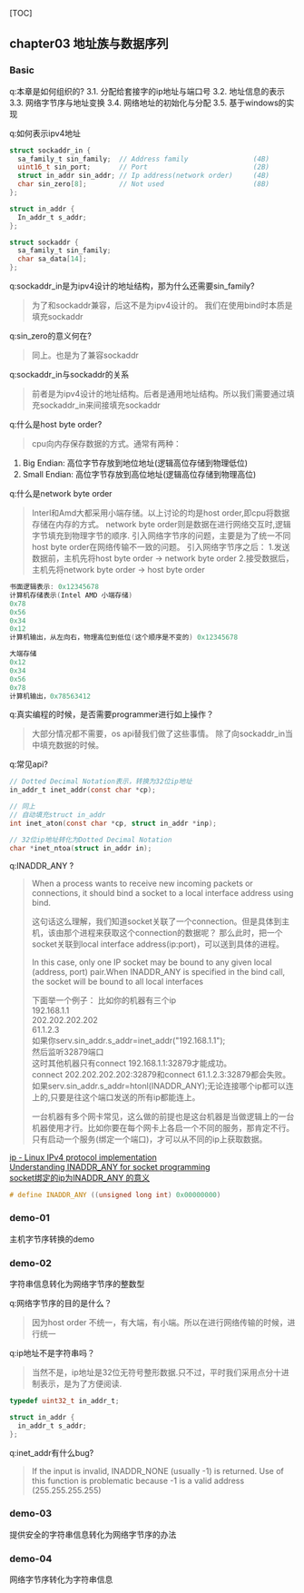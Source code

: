 [TOC]
## chapter03 地址族与数据序列

### Basic

q:本章是如何组织的?
3.1. 分配给套接字的ip地址与端口号
3.2. 地址信息的表示
3.3. 网络字节序与地址变换
3.4. 网络地址的初始化与分配
3.5. 基于windows的实现

q:如何表示ipv4地址
```c
struct sockaddr_in {
  sa_family_t sin_family;  // Address family                (4B)
  uint16_t sin_port;       // Port                          (2B)
  struct in_addr sin_addr; // Ip address(network order)     (4B)
  char sin_zero[8];        // Not used                      (8B)
};

struct in_addr {
  In_addr_t s_addr;
};

struct sockaddr {
  sa_family_t sin_family;
  char sa_data[14];
};
```

q:sockaddr_in是为ipv4设计的地址结构，那为什么还需要sin_family?
>为了和sockaddr兼容，后这不是为ipv4设计的。
我们在使用bind时本质是填充sockaddr

q:sin_zero的意义何在?
>同上。也是为了兼容sockaddr

q:sockaddr_in与sockaddr的关系
>前者是为ipv4设计的地址结构。后者是通用地址结构。所以我们需要通过填充sockaddr_in来间接填充sockaddr

q:什么是host byte order?
>cpu向内存保存数据的方式。通常有两种：
1. Big Endian:  高位字节存放到地位地址(逻辑高位存储到物理低位)
2. Small Endian: 高位字节存放到高位地址(逻辑高位存储到物理高位)

q:什么是network byte order
>Interl和Amd大都采用小端存储。以上讨论的均是host order,即cpu将数据存储在内存的方式。
network byte order则是数据在进行网络交互时,逻辑字节填充到物理字节的顺序.
引入网络字节序的问题，主要是为了统一不同host byte order在网络传输不一致的问题。
引入网络字节序之后：
1.发送数据前，主机先将host byte order -> network byte order
2.接受数据后，主机先将network byte order -> host byte order

```c
书面逻辑表示: 0x12345678
计算机存储表示(Intel AMD 小端存储)
0x78
0x56
0x34
0x12
计算机输出，从左向右，物理高位到低位(这个顺序是不变的) 0x12345678

大端存储
0x12
0x34
0x56
0x78
计算机输出，0x78563412
```

q:真实编程的时候，是否需要programmer进行如上操作？
>大部分情况都不需要，os api替我们做了这些事情。
除了向sockaddr_in当中填充数据的时候。

q:常见api?
```c
// Dotted Decimal Notation表示，转换为32位ip地址
in_addr_t inet_addr(const char *cp);

// 同上
// 自动填充struct in_addr
int inet_aton(const char *cp, struct in_addr *inp);

// 32位ip地址转化为Dotted Decimal Notation
char *inet_ntoa(struct in_addr in);
```

q:INADDR_ANY ?
>When a process wants to receive new incoming packets or connections,
it should bind a socket to a local interface address using bind.
>
>这句话这么理解，我们知道socket关联了一个connection。但是具体到主机，该由那个进程来获取这个connection的数据呢？
那么此时，把一个socket关联到local interface address(ip:port)，可以送到具体的进程。
>
>In this case, only one IP socket may be bound to any given local
(address, port) pair.When INADDR_ANY is specified in the bind call,
the socket will be bound to all local interfaces
>
>下面举一个例子：
比如你的机器有三个ip   
192.168.1.1   
202.202.202.202   
61.1.2.3    
如果你serv.sin_addr.s_addr=inet_addr("192.168.1.1");      
然后监听32879端口   
这时其他机器只有connect   192.168.1.1:32879才能成功。   
connect   202.202.202.202:32879和connect   61.1.2.3:32879都会失败。    
如果serv.sin_addr.s_addr=htonl(INADDR_ANY);无论连接哪个ip都可以连上的,只要是往这个端口发送的所有ip都能连上。
>
>一台机器有多个网卡常见，这么做的前提也是这台机器是当做逻辑上的一台机器使用才行。比如你要在每个网卡上各启一个不同的服务，那肯定不行。
只有启动一个服务(绑定一个端口)，才可以从不同的ip上获取数据。

[ip - Linux IPv4 protocol implementation](http://man7.org/linux/man-pages/man7/ip.7.html)<br>
[Understanding INADDR_ANY for socket programming](https://stackoverflow.com/questions/16508685/understanding-inaddr-any-for-socket-programming)<br>
[socket绑定的ip为INADDR_ANY 的意义](https://blog.csdn.net/qq_26399665/article/details/52932755)

```c
# define INADDR_ANY ((unsigned long int) 0x00000000)
```

### demo-01
主机字节序转换的demo

### demo-02
字符串信息转化为网络字节序的整数型

q:网络字节序的目的是什么？
>因为host order 不统一，有大端，有小端。所以在进行网络传输的时候，进行统一

q:ip地址不是字符串吗？
>当然不是，ip地址是32位无符号整形数据.只不过，平时我们采用点分十进制表示，是为了方便阅读.

```c
typedef uint32_t in_addr_t;

struct in_addr {
  in_addr_t s_addr;
};
```

q:inet_addr有什么bug?
>If the input is invalid, INADDR_NONE (usually -1) is 
returned.  Use of this function is problematic because -1 is a valid address (255.255.255.255)

### demo-03
提供安全的字符串信息转化为网络字节序的办法

### demo-04
网络字节序转化为字符串信息
